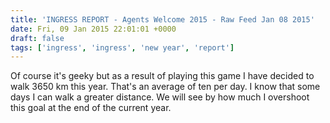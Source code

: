 ```yaml
---
title: 'INGRESS REPORT - Agents Welcome 2015 - Raw Feed Jan 08 2015'
date: Fri, 09 Jan 2015 22:01:01 +0000
draft: false
tags: ['ingress', 'ingress', 'new year', 'report']
---
```


Of course it's geeky but as a result of playing this game I have decided to walk 3650 km this year. That's an average of ten per day. I know that some days I can walk a greater distance. We will see by how much I overshoot this goal at the end of the current year.
